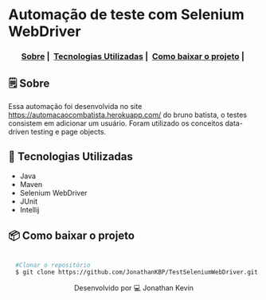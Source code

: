 # Automação de teste com Selenium WebDriver

<h3 align="center">
  <a href="#-sobre">Sobre</a>&nbsp;|&nbsp;
  <a href="#-tecnologias-utilizadas">Tecnologias Utilizadas</a>&nbsp;|&nbsp;
  <a href="#-como-baixar-o-projeto">Como baixar o projeto</a>&nbsp;|&nbsp;
</h3>

## 🗒 Sobre
Essa automação foi desenvolvida no site https://automacaocombatista.herokuapp.com/ do bruno batista, o testes consistem em adicionar um usuário.
Foram utilizado os conceitos data-driven testing e page objects.

## 🚀 Tecnologias Utilizadas

  * Java
  * Maven
  * Selenium WebDriver
  * JUnit
  * Intellij
  

## 📦 Como baixar o projeto

```bash

  #Clonar o repositório
  $ git clone https://github.com/JonathanKBP/TestSeleniumWebDriver.git

```
<p align="center">
Desenvolvido por 💻  Jonathan Kevin
</p>
